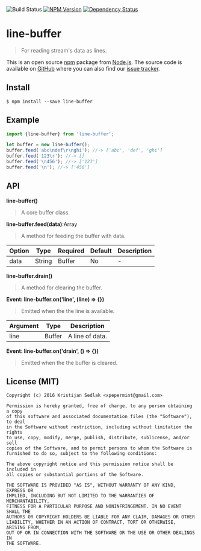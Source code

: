![Build Status](https://travis-ci.org/xpepermint/line-buffer.svg?branch=master)&nbsp;[![NPM Version](https://badge.fury.io/js/line-buffer.svg)](https://badge.fury.io/js/line-buffer)&nbsp;[![Dependency Status](https://gemnasium.com/xpepermint/line-buffer.svg)](https://gemnasium.com/xpepermint/line-buffer)

# line-buffer

> For reading stream's data as lines.

This is an open source [npm](http://npmjs.com) package from [Node.js](http://nodejs.org). The source code is available on [GitHub](https://github.com/xpepermint/line-buffer) where you can also find our [issue tracker](https://github.com/xpepermint/line-buffer/issues).

## Install

```
$ npm install --save line-buffer
```

## Example

```js
import {line-buffer} from 'line-buffer';

let buffer = new line-buffer();
buffer.feed('abc\ndef\r\nghi'); //-> ['abc', 'def', 'ghi']
buffer.feed('123\r'); //-> []
buffer.feed('\n456'); //-> ['123']
buffer.feed('\n'); //-> ['456']
```

## API

**line-buffer()**

> A core buffer class.

**line-buffer.feed(data)**:Array

> A method for feeding the buffer with data.

| Option | Type | Required | Default | Description
|--------|------|----------|---------|------------
| data | String|Buffer | No | - | A chunk of data to fill the buffer.

**line-buffer.drain()**

> A method for clearing the buffer.

**Event: line-buffer.on('line', (line) => {})**

> Emitted when the the line is available.

| Argument | Type | Description
|--------|------|----------
| line | Buffer | A line of data.

**Event: line-buffer.on('drain', () => {})**

> Emitted when the the buffer is cleared.

## License (MIT)

```
Copyright (c) 2016 Kristijan Sedlak <xpepermint@gmail.com>

Permission is hereby granted, free of charge, to any person obtaining a copy
of this software and associated documentation files (the "Software"), to deal
in the Software without restriction, including without limitation the rights
to use, copy, modify, merge, publish, distribute, sublicense, and/or sell
copies of the Software, and to permit persons to whom the Software is
furnished to do so, subject to the following conditions:

The above copyright notice and this permission notice shall be included in
all copies or substantial portions of the Software.

THE SOFTWARE IS PROVIDED "AS IS", WITHOUT WARRANTY OF ANY KIND, EXPRESS OR
IMPLIED, INCLUDING BUT NOT LIMITED TO THE WARRANTIES OF MERCHANTABILITY,
FITNESS FOR A PARTICULAR PURPOSE AND NONINFRINGEMENT. IN NO EVENT SHALL THE
AUTHORS OR COPYRIGHT HOLDERS BE LIABLE FOR ANY CLAIM, DAMAGES OR OTHER
LIABILITY, WHETHER IN AN ACTION OF CONTRACT, TORT OR OTHERWISE, ARISING FROM,
OUT OF OR IN CONNECTION WITH THE SOFTWARE OR THE USE OR OTHER DEALINGS IN
THE SOFTWARE.
```
